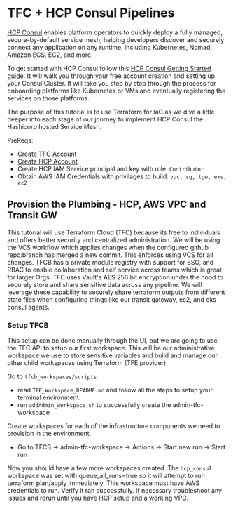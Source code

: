 # TFC + HCP Consul Pipelines
[HCP Consul](https://cloud.hashicorp.com/products/consul) enables platform operators to quickly deploy a fully managed, secure-by-default service mesh, helping developers discover and securely connect any application on any runtime, including Kubernetes, Nomad, Amazon ECS, EC2, and more.

To get started with HCP Consul follow this [HCP Consul Getting Started guide](https://learn.hashicorp.com/tutorials/cloud/get-started-consul#prerequisites).  It will walk you through your free account creation and setting up your Consul Cluster.  It will take you step by step through the process for onboarding platforms like Kubernetes or VMs and eventually registering the services on those platforms.

The purpose of this tutorial is to use Terraform for IaC as we dive a little deeper into each stage of our journey to implement HCP Consul the Hashicorp hosted Service Mesh.

PreReqs:
* [Create TFC Account](https://app.terraform.io/signup)
* [Create HCP Account](https://portal.cloud.hashicorp.com/?utm_source=learn)
* Create HCP IAM Service principal and key with role: `Contributor`
* Obtain AWS IAM Credentials with privilages to build: `vpc, sg, tgw, eks, ec2`

## Provision the Plumbing - HCP, AWS VPC and Transit GW
This tutorial will use Terraform Cloud (TFC) because its free to individuals and offers better security and centralized administration.  We will be using the VCS workflow which applies changes when the configured github repo:branch has merged a new commit.  This enforces using VCS for all changes.  TFCB has a private module registry with support for SSO, and RBAC to enable collaboration and self service across teams which is great for larger Orgs.  TFC uses Vault's AES 256 bit encryption under the hood to securely store and share sensitive data across any pipeline.  We will leverage these capability to securely share terraform outputs from different state files when configuring things like our transit gateway, ec2, and eks consul agents.

### Setup TFCB
This setup can be done manually through the UI, but we are going to use the TFC API to setup our first workspace.  This will be our administrative workspace we use to store sensitive variables and build and manage our other child workspaces using Terraform (TFE provider).

Go to `tfcb_workspaces/scripts`
* read `TFE_Workspace_README.md` and follow all the steps to setup your terminal environment.
* run `addAdmin_workspace.sh` to successfully create the admin-tfc-workspace

Create workspaces for each of the infrastructure components we need to provision in the environment.
* Go to TFCB -> admin-tfc-workspace -> Actions -> Start new run -> Start run

Now you should have a few more workspaces created.  The `hcp_consul` workspace was set with queue_all_runs=true so it will attempt to run terraform plan/apply immediately.  This workspace must have AWS credentials to run.  Verify it ran successfully.  If necessary troubleshoot any issues and rerun until you have HCP setup and a working VPC.